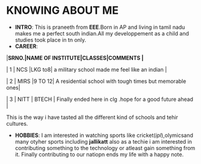 # KNOWING ABOUT ME
* **INTRO**:
This is praneeth from **EEE**.Born in AP and living in tamil nadu makes me a perfect south indian.All my developpement as a child and studies took place in tn only.
* **CAREER**:

|**SRNO.|NAME OF INSTITUTE|CLASSES|COMMENTS                                                 |**
 
| 1     |      NCS        |LKG to8|  a military school made me feel like an indian          |

|  2    |     MIRS        |9 TO 12| A residential school with tough times but memorable ones|

|  3    |      NITT       | BTECH | Finally ended here in clg .hope for a good future ahead |

This is the way i have tasted all the different kind of schools and tehir cultures.
* **HOBBIES**:
I am interested in watching sports like cricket(*ipl*),olymicsand many otyher sports including **jallikatt**
also as a techie i am interested in contributing something to the technology or atleast gain something from it.
Finally contributing to our natiopn ends my life with a happy note.
